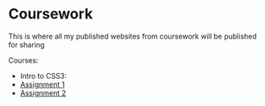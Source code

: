 # Coursework
 This is where all my published websites from coursework will be published for sharing

Courses: 
- Intro to CSS3:
- [Assignment 1](https://erikeatsdoritos.github.io/Coursework/introToCSS3/assignment1/index.html)
- [Assignment 2](https://erikeatsdoritos.github.io/Coursework/introToCSS3/assignment2/index.html)
